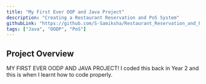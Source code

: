 ```yaml
---
title: "My First Ever OOP and Java Project"
description: "Creating a Restaurant Reservation and PoS System"
githubLink: "https://github.com/S-Samiksha/Restaurant_Reservation_and_Point_of_Sale_System"
tags: ["Java", "OODP", "PoS"]
---
```


## Project Overview

MY FIRST EVER OODP AND JAVA PROJECT! I coded this back in Year 2 and this is when I learnt how to code properly.
